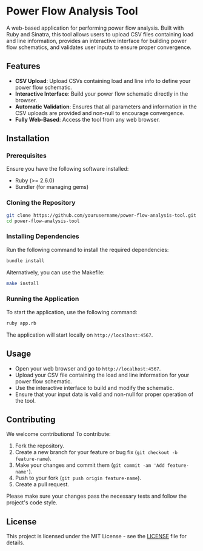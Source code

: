 
# Power Flow Analysis Tool

A web-based application for performing power flow analysis. Built with Ruby and Sinatra, this tool allows users to upload CSV files containing load and line information, provides an interactive interface for building power flow schematics, and validates user inputs to ensure proper convergence.

## Features

- **CSV Upload**: Upload CSVs containing load and line info to define your power flow schematic.
- **Interactive Interface**: Build your power flow schematic directly in the browser.
- **Automatic Validation**: Ensures that all parameters and information in the CSV uploads are provided and non-null to encourage convergence.
- **Fully Web-Based**: Access the tool from any web browser.

## Installation

### Prerequisites

Ensure you have the following software installed:

- Ruby (>= 2.6.0)
- Bundler (for managing gems)

### Cloning the Repository

```bash
git clone https://github.com/yourusername/power-flow-analysis-tool.git
cd power-flow-analysis-tool
```

### Installing Dependencies

Run the following command to install the required dependencies:

```bash
bundle install
```

Alternatively, you can use the Makefile:

```bash
make install
```

### Running the Application

To start the application, use the following command:

```bash
ruby app.rb
```

The application will start locally on `http://localhost:4567`.

## Usage

- Open your web browser and go to `http://localhost:4567`.
- Upload your CSV file containing the load and line information for your power flow schematic.
- Use the interactive interface to build and modify the schematic.
- Ensure that your input data is valid and non-null for proper operation of the tool.

## Contributing

We welcome contributions! To contribute:

1. Fork the repository.
2. Create a new branch for your feature or bug fix (`git checkout -b feature-name`).
3. Make your changes and commit them (`git commit -am 'Add feature-name'`).
4. Push to your fork (`git push origin feature-name`).
5. Create a pull request.

Please make sure your changes pass the necessary tests and follow the project's code style.

## License

This project is licensed under the MIT License - see the [LICENSE](LICENSE) file for details.
